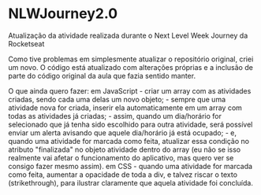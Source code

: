 # NLWJourney2.0
Atualização da atividade realizada durante o Next Level Week Journey da Rocketseat

Como tive problemas em simplesmente atualizar o repositório original, criei um novo. O código está atualizado com alterações próprias e a inclusão de parte do código original da aula que fazia sentido manter.

O que ainda quero fazer:
    em JavaScript
    - criar um array com as atividades criadas, sendo cada uma delas um novo objeto;
    - sempre que uma atividade nova for criada, inserir ela automaticamente em um array com todas as atividades já criadas;
    - assim, quando um dia/horário for selecionado que já tenha sido escolhido para outra atividade, será possível enviar um alerta avisando que aquele dia/horário já está ocupado;
    - e, quando uma atividade for marcada como feita, atualizar essa condição no atributo "finalizada" no objeto atividade dentro do array (eu não se isso realmente vai afetar o funcionamento do aplicativo, mas quero ver se consigo fazer mesmo assim).
    em CSS
    - quando uma atividade for marcada como feita, aumentar a opacidade de toda a div, e talvez riscar o texto (strikethrough), para ilustrar claramente que aquela atividade foi concluída.
